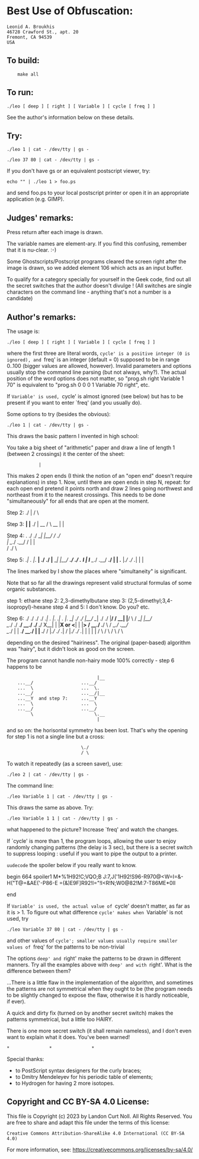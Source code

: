 # Best Use of Obfuscation:

    Leonid A. Broukhis
    46728 Crawford St., apt. 20
    Fremont, CA 94539 
    USA

## To build:

        make all

## To run:


	./leo [ deep ] [ right ] [ Variable ] [ cycle [ freq ] ]

See the author's information below on these details.

## Try:

	./leo 1 | cat - /dev/tty | gs -

   	./leo 37 80 | cat - /dev/tty | gs -

If you don't have gs or an equivalent postscript viewer, try:

	echo "" | ./leo 1 > foo.ps

and send foo.ps to your local postscript printer or open it in an appropriate
application (e.g. GIMP).


## Judges' remarks:

Press return after each image is drawn.

The variable names are element-ary.  If you find this confusing,
remember that it is nu-clear.  :-)

Some Ghostscripts/Postscript programs cleared the screen right after
the image is drawn, so we added element 106 which acts as an input
buffer.

To qualify for a category specially for yourself in  the Geek code, 
find out all the secret switches that the author doesn't divulge !
(All  switches are single characters on the command line - anything that's
 not a number is a candidate)


## Author's remarks:

The usage is:

	./leo [ deep ] [ right ] [ Variable ] [ cycle [ freq ] ]

where the first three are literal words, `cycle' is a positive
integer (0 is ignored), and `freq' is an integer (default = 0)
supposed to be in range 0..100 (bigger values are allowed, however).
Invalid parameters and options usually stop the command line
parsing (but not always, why?). The actual position of the word
options does not matter, so "prog.sh right Variable 1 70"
is equivalent to "prog.sh 0 0 0 1 Variable 70 right", etc.

If `Variable' is used, `cycle' is almost ignored (see below) but has
to be present if you want to enter `freq' (and you usually do).

Some options to try (besides the obvious):

	./leo 1 | cat - /dev/tty | gs -

This draws the basic pattern I invented in high school:

You take a big sheet of "arithmetic" paper and draw a line
of length 1 (between 2 crossings) it the center of the sheet:

				|

This makes 2 open ends (I think the notion of an "open end" doesn't
require explanations) in step 1. Now, until there are open ends in step N,
repeat: for each open end pretend it points north and draw 2 lines going
northwest and northeast from it to the nearest crossings. This needs to be
done "simultaneously" for all ends that are open at the moment.


Step 2:
                               \./
                                |
                               / \

Step 3:
                            __|   |__
                               \./
                                |
                            __ / \ __
                              |   |


Step 4:
                                .
                             \./ \./
                           \__|   |__/
                           /   \./   \
                                |
                           \__./ \.__/
                           /  |   |  \
                             / \./ \


Step 5:
			  ._|   .   |_.
			__|  \./ \./  |__
			   \__|   |__/
			__./   \./   \.__
			__I     |     I__
			   \__./ \.__/
			__./  |   |  \.__
			  |_./ \./ \._|
			    |       |

The lines marked by I show the places where "simultaneity" is significant.

Note that so far all the drawings represent valid
structural formulas of some organic substances.

step 1: ethane
step 2: 2,3-dimethylbutane
step 3: (2,5-dimethyl;3,4-isopropyl)-hexane
step 4 and 5: I don't know. Do you?
etc.

Step 6:
               \./     \./                 \./     \./
              ._|   .   |_.               ._|   .   |_.
           \__|  \./ \./  |__/         \__|  \./ \./  |__/
           /   \__|   |__/   \         /   \__|   |__/   \
           \__./   \./   \.__/         \__./   \./   \.__/
           X__|     |     |__X   or    <__|     |     |__>
           /   \__./ \.__/   \         /   \__./ \.__/   \
           \__./  |   |  \.__/         \__./  |   |  \.__/
           /  |_./ \./ \._|            /  |_./ \./ \._|
                |       |                   |       |
               / \     / \                 / \     / \
    
depending on the desired "hairiness". The original (paper-based)
algorithm was "hairy", but it didn't look as good on the screen.
    
The program cannot handle non-hairy mode 100% correctly - step 6 happens
to be
    
                                      |__
        ...__/                  ...__/
        ...  \                  ...  \.
        ...__/                  ...__/|__
        ...__Y  and step 7:     ...__Y
        ...  \                  ...  \
        ...__/                  ...__/
             \                       \.__
                                      |
    
and so on: the horisontal symmetry has been lost. That's why
the opening for step 1 is not a single line but a cross:
    
                                \./
                                / \
    

To watch it repeatedly (as a screen saver), use:
    
	./leo 2 | cat - /dev/tty | gs -

The command line:

	./leo Variable 1 | cat - /dev/tty | gs -

This draws the same as above. Try:
    
	./leo Variable 1 1 | cat - /dev/tty | gs -

what happened to the picture? Increase `freq' and watch the changes.

If `cycle' is more than 1, the program loops, allowing the user to
enjoy randomly changing patterns (the delay is 3 sec),
but there is a secret switch to suppress looping : useful
if you want to pipe the output to a printer.

`uudecode` the spoiler below if you really want to know.

begin 664 spoiler1
M*%1H92!C;VQO;B J:7,J('1H92!S96-R970@<W=I=&-H("T@=&AE('-P86-E
=(&)E9F]R92!I="!I<R!N;W0@82!M:7-T86ME*0II
 
end

If `Variable' is used, the actual value of `cycle' doesn't matter,
as far as it is > 1. To figure out what difference
`cycle' makes when `Variable' is not used, try

	./leo Variable 37 80 | cat - /dev/tty | gs -

and other values of `cycle'; smaller values usually require
smaller values of `freq' for the patterns to be non-trivial

The options `deep' and `right' make the patterns to be drawn in different
manners. Try all the examples above with `deep' and with `right'.
What is the difference between them?

...There is a little flaw in the implementation of the algorithm,
and sometimes the patterns are not symmetrical when they ought to be
(the program needs to be slightly changed to expose the flaw,
otherwise it is hardly noticeable, if ever).

A quick and dirty fix (turned on by another secret switch)
makes the patterns symmetrical, but a little too HAIRY.


There is one more secret switch (it shall remain nameless), and I don't
even want to explain what it does. You've been warned!


	*               *               *

Special thanks:

- to PostScript syntax designers for the curly braces;
- to Dmitry Mendeleyev for his periodic table of elements;
- to Hydrogen for having 2 more isotopes.

## Copyright and CC BY-SA 4.0 License:

This file is Copyright (c) 2023 by Landon Curt Noll.  All Rights Reserved.
You are free to share and adapt this file under the terms of this license:

    Creative Commons Attribution-ShareAlike 4.0 International (CC BY-SA 4.0)

For more information, see: https://creativecommons.org/licenses/by-sa/4.0/
